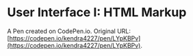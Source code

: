 # User Interface I: HTML Markup

A Pen created on CodePen.io. Original URL: [https://codepen.io/kendra4227/pen/LYpKBPv](https://codepen.io/kendra4227/pen/LYpKBPv).



